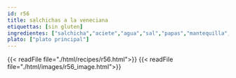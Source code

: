 ```yaml
---
id: r56
title: salchichas a la veneciana
etiquettas: [sin gluten]
ingredientes: ["salchicha","aciete","agua","sal","papas","mantequilla","leche","huevo"]
plato: ["plato principal"]
---
```


{{< readFile file="./html/recipes/r56.html">}}
{{< readFile file="./html/images/r56_image.html">}}
